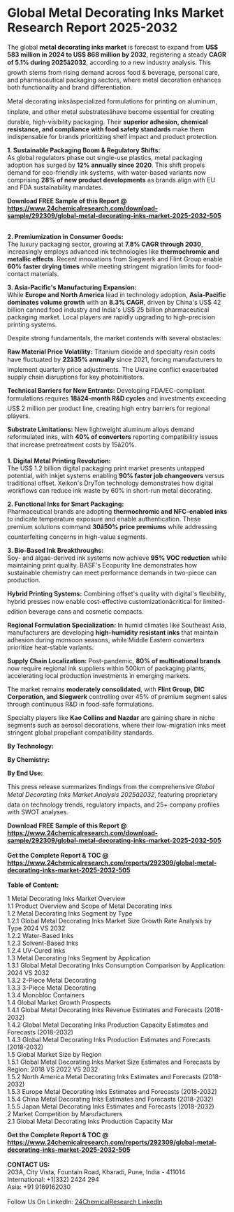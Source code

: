 <h1>Global Metal Decorating Inks Market Research Report 2025-2032</h1><p>The global <strong>metal decorating inks market</strong> is forecast to expand from <strong>US$ 583 million in 2024 to US$ 868 million by 2032</strong>, registering a steady <strong>CAGR of 5.1% during 2025â2032</strong>, according to a new industry analysis. This growth stems from rising demand across food &amp; beverage, personal care, and pharmaceutical packaging sectors, where metal decoration enhances both functionality and brand differentiation.</p><p>Metal decorating inksâspecialized formulations for printing on aluminum, tinplate, and other metal substratesâhave become essential for creating durable, high-visibility packaging. Their <strong>superior adhesion, chemical resistance, and compliance with food safety standards</strong> make them indispensable for brands prioritizing shelf impact and product protection.</p><p><strong>1. Sustainable Packaging Boom &amp; Regulatory Shifts:</strong><br>
As global regulators phase out single-use plastics, metal packaging adoption has surged by <strong>12% annually since 2020</strong>. This shift propels demand for eco-friendly ink systems, with water-based variants now comprising <strong>28% of new product developments</strong> as brands align with EU and FDA sustainability mandates.</p><div><b>Download FREE Sample of this Report @ 
            <a href="https://www.24chemicalresearch.com/download-sample/292309/global-metal-decorating-inks-market-2025-2032-505">
            https://www.24chemicalresearch.com/download-sample/292309/global-metal-decorating-inks-market-2025-2032-505</a></b></div><br><p><strong>2. Premiumization in Consumer Goods:</strong><br>
The luxury packaging sector, growing at <strong>7.8% CAGR through 2030</strong>, increasingly employs advanced ink technologies like <strong>thermochromic and metallic effects</strong>. Recent innovations from Siegwerk and Flint Group enable <strong>60% faster drying times</strong> while meeting stringent migration limits for food-contact materials.</p><p><strong>3. Asia-Pacific's Manufacturing Expansion:</strong><br>
While <strong>Europe and North America</strong> lead in technology adoption, <strong>Asia-Pacific dominates volume growth</strong> with an <strong>8.3% CAGR</strong>, driven by China's US$ 42 billion canned food industry and India's US$ 25 billion pharmaceutical packaging market. Local players are rapidly upgrading to high-precision printing systems.</p><p>Despite strong fundamentals, the market contends with several obstacles:</p><p><strong>Raw Material Price Volatility:</strong> Titanium dioxide and specialty resin costs have fluctuated by <strong>22â35% annually</strong> since 2021, forcing manufacturers to implement quarterly price adjustments. The Ukraine conflict exacerbated supply chain disruptions for key photoinitiators.</p><p><strong>Technical Barriers for New Entrants:</strong> Developing FDA/EC-compliant formulations requires <strong>18â24-month R&amp;D cycles</strong> and investments exceeding US$ 2 million per product line, creating high entry barriers for regional players.</p><p><strong>Substrate Limitations:</strong> New lightweight aluminum alloys demand reformulated inks, with <strong>40% of converters</strong> reporting compatibility issues that increase pretreatment costs by 15â20%.</p><p><strong>1. Digital Metal Printing Revolution:</strong><br>
The US$ 1.2 billion digital packaging print market presents untapped potential, with inkjet systems enabling <strong>90% faster job changeovers</strong> versus traditional offset. Xeikon's DryTon technology demonstrates how digital workflows can reduce ink waste by 60% in short-run metal decorating.</p><p><strong>2. Functional Inks for Smart Packaging:</strong><br>
Pharmaceutical brands are adopting <strong>thermochromic and NFC-enabled inks</strong> to indicate temperature exposure and enable authentication. These premium solutions command <strong>30â50% price premiums</strong> while addressing counterfeiting concerns in high-value segments.</p><p><strong>3. Bio-Based Ink Breakthroughs:</strong><br>
Soy- and algae-derived ink systems now achieve <strong>95% VOC reduction</strong> while maintaining print quality. BASF's Ecopurity line demonstrates how sustainable chemistry can meet performance demands in two-piece can production.</p><p><strong>Hybrid Printing Systems:</strong> Combining offset's quality with digital's flexibility, hybrid presses now enable cost-effective customizationâcritical for limited-edition beverage cans and cosmetic compacts.</p><p><strong>Regional Formulation Specialization:</strong> In humid climates like Southeast Asia, manufacturers are developing <strong>high-humidity resistant inks</strong> that maintain adhesion during monsoon seasons, while Middle Eastern converters prioritize heat-stable variants.</p><p><strong>Supply Chain Localization:</strong> Post-pandemic, <strong>80% of multinational brands</strong> now require regional ink suppliers within 500km of packaging plants, accelerating local production investments in emerging markets.</p><p>The market remains <strong>moderately consolidated</strong>, with <strong>Flint Group, DIC Corporation, and Siegwerk</strong> controlling over 45% of premium segment sales through continuous R&amp;D in food-safe formulations.</p><p>Specialty players like <strong>Kao Collins and Nazdar</strong> are gaining share in niche segments such as aerosol decorations, where their low-migration inks meet stringent global propellant compatibility standards.</p><p><strong>By Technology:</strong></p><p><strong>By Chemistry:</strong></p><p><strong>By End Use:</strong></p><p>This press release summarizes findings from the comprehensive <em>Global Metal Decorating Inks Market Analysis 2025â2032</em>, featuring proprietary data on technology trends, regulatory impacts, and 25+ company profiles with SWOT analyses.</p><div><b>Download FREE Sample of this Report @ 
            <a href="https://www.24chemicalresearch.com/download-sample/292309/global-metal-decorating-inks-market-2025-2032-505">
            https://www.24chemicalresearch.com/download-sample/292309/global-metal-decorating-inks-market-2025-2032-505</a></b></div><br><div><b>Get the Complete Report & TOC @ 
            <a href="https://www.24chemicalresearch.com/reports/292309/global-metal-decorating-inks-market-2025-2032-505">
            https://www.24chemicalresearch.com/reports/292309/global-metal-decorating-inks-market-2025-2032-505</a></b></div><br>
            <b>Table of Content:</b><p>1 Metal Decorating Inks Market Overview<br />
    1.1 Product Overview and Scope of Metal Decorating Inks<br />
    1.2 Metal Decorating Inks Segment by Type<br />
        1.2.1 Global Metal Decorating Inks Market Size Growth Rate Analysis by Type 2024 VS 2032<br />
        1.2.2 Water-Based Inks<br />
        1.2.3 Solvent-Based Inks<br />
        1.2.4 UV-Cured Inks<br />
    1.3 Metal Decorating Inks Segment by Application<br />
        1.3.1 Global Metal Decorating Inks Consumption Comparison by Application: 2024 VS 2032<br />
        1.3.2 2-Piece Metal Decorating<br />
        1.3.3 3-Piece Metal Decorating<br />
        1.3.4 Monobloc Containers<br />
    1.4 Global Market Growth Prospects<br />
        1.4.1 Global Metal Decorating Inks Revenue Estimates and Forecasts (2018-2032)<br />
        1.4.2 Global Metal Decorating Inks Production Capacity Estimates and Forecasts (2018-2032)<br />
        1.4.3 Global Metal Decorating Inks Production Estimates and Forecasts (2018-2032)<br />
    1.5 Global Market Size by Region<br />
        1.5.1 Global Metal Decorating Inks Market Size Estimates and Forecasts by Region: 2018 VS 2022 VS 2032<br />
        1.5.2 North America Metal Decorating Inks Estimates and Forecasts (2018-2032)<br />
        1.5.3 Europe Metal Decorating Inks Estimates and Forecasts (2018-2032)<br />
        1.5.4 China Metal Decorating Inks Estimates and Forecasts (2018-2032)<br />
        1.5.5 Japan Metal Decorating Inks Estimates and Forecasts (2018-2032)<br />
2 Market Competition by Manufacturers<br />
    2.1 Global Metal Decorating Inks Production Capacity Mar</p><div><b>Get the Complete Report & TOC @ 
            <a href="https://www.24chemicalresearch.com/reports/292309/global-metal-decorating-inks-market-2025-2032-505">
            https://www.24chemicalresearch.com/reports/292309/global-metal-decorating-inks-market-2025-2032-505</a></b></div><br><b>CONTACT US:</b><br>
            203A, City Vista, Fountain Road, Kharadi, Pune, India - 411014<br>
            International: +1(332) 2424 294<br>
            Asia: +91 9169162030 <br><br>
            Follow Us On LinkedIn: <a href="https://www.linkedin.com/company/24chemicalresearch/">24ChemicalResearch LinkedIn</a>